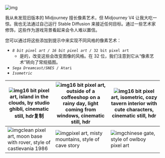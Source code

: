 ![img](https://nhrvt0kw31.feishu.cn/space/api/box/stream/download/asynccode/?code=YmQ1NTE0YTEwYTY5YzcxY2Y4YzhlZmU2YmJmYTc1NWRfbG5URmR4QzJsZEtnYmJiSGZNd3hGTXJTYk4zY2QxSEJfVG9rZW46WWdBcWI3QVlPb1J2WTl4bmtGWmNGeEk3bnJGXzE2ODQxOTg0Mjk6MTY4NDIwMjAyOV9WNA)

我从未发现旧版本的 Midjourney 擅长像素艺术，但 Midjourney V4 让我大吃一惊。我也无法通过自己运行 Stable Diffusion 来接近任何目标。通过一些艺术家修饰，这些作为游戏背景看起来会令人难以置信。

您可以通过将这些添加到提示中来实现不同风格的像素艺术：

- *`8 bit pixel art / 16 bit pixel art`*` / 32 bit pixel art`
  - 是的，改变这些会改变图像的风格。在 32 位，我们注意到它从“像素艺术”转向了常规插图。
- *`Sega Dreamcast`*` / `*`SNES`*` / Atari`
- *`Isometric`*

| ![img](https://nhrvt0kw31.feishu.cn/space/api/box/stream/download/asynccode/?code=M2FmYmNjNGU2ZmRhNTBmYzRmMzQ0NGJjMzhmODU3ZTNfdGtFYmJXYmIzeGdIVEphc01wUnp2aHZFNWpNNlAxeGRfVG9rZW46V3lFdGJEUVRYbzZmb054a205cmNqSlNJbndoXzE2ODQxOTg0Mjk6MTY4NDIwMjAyOV9WNA)16 bit pixel art, island in the clouds, by studio ghibli, cinematic still, hdr复制 | ![img](https://nhrvt0kw31.feishu.cn/space/api/box/stream/download/asynccode/?code=MzY2ZjMwMTRlMzQ5M2NjMzMxMzEzODk4ZjVjM2Y5ZDlfTVdmNG5BN3FObDFkMXdyYkI4aVVHQks1bVIwNjdPdUFfVG9rZW46RU1QQmJleXppb0phUG94OUhYbWNHc216blJlXzE2ODQxOTg0Mjk6MTY4NDIwMjAyOV9WNA)16 bit pixel art, outside of a coffeeshop on a rainy day, light coming from windows, cinematic still, hdr | ![img](https://nhrvt0kw31.feishu.cn/space/api/box/stream/download/asynccode/?code=Y2ZiMjE2NWRmOTgzMTY4MGRhMzM2ZWIwNGJhMDY1MjdfdTgydWlDSnRnWUtZa2NqR3gyd3IwMlNrZklZYmw4cWhfVG9rZW46TWFVc2JzS3VRb2FNdjF4dnBXd2NKMGJwbjllXzE2ODQxOTg0Mjk6MTY4NDIwMjAyOV9WNA)16 bit pixel art, isometric, cozy tavern interior with cute characters, cinematic still, hdr |
| ------------------------------------------------------------ | ------------------------------------------------------------ | ------------------------------------------------------------ |
| ![img](https://nhrvt0kw31.feishu.cn/space/api/box/stream/download/asynccode/?code=NGMzMmQxMDUzYzE2YmVjZTkxNjg1NWNjMmU2NmJiMGVfZXZtY2xWVXZ0OVdjbENBNDRkUHhtaXJWejc2TDBvSEVfVG9rZW46UnkxTGJNdFJ1b1ZsVHR4RDNEU2NqTlhKbldoXzE2ODQxOTg0Mjk6MTY4NDIwMjAyOV9WNA)clean pixel art, moon base with rover, style of castlevania 1986 | ![img](https://nhrvt0kw31.feishu.cn/space/api/box/stream/download/asynccode/?code=N2IyMWYwMDkyYTlmNjkxMTVmOGEwYWFiYjI0NmM5MTdfRHJna2c2QndkU2QyaFVkS2FoU2xHNElRd2YydVlNempfVG9rZW46VWZMS2JtV2xsb0IwOEF4SnkweWM2dXZVbjNjXzE2ODQxOTg0Mjk6MTY4NDIwMjAyOV9WNA)pixel art, misty mountains, style of cave story | ![img](https://nhrvt0kw31.feishu.cn/space/api/box/stream/download/asynccode/?code=YTBkMTJmMmQ1MThiNjZjNjJmODJkMjhiNGY5NjJhZGNfcVNFdTNReXYzM3pTbEQzZWVXRURDYjh1VUoyQzRWajdfVG9rZW46T2htdmJYNFpub1pCcFp4Z0dzeGNLWUgwbm1lXzE2ODQxOTg0Mjk6MTY4NDIwMjAyOV9WNA)chinese gate, style of owlboy pixel art |